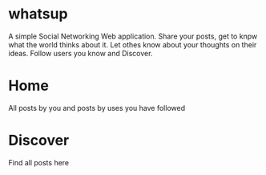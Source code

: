 whatsup
=======


A simple Social Networking Web application. Share your posts, get to knpw what the world thinks about it. Let othes know about your thoughts on their ideas. Follow users you know and Discover.

Home
====
All posts by you and posts by uses you have followed

Discover
========
Find all posts here
